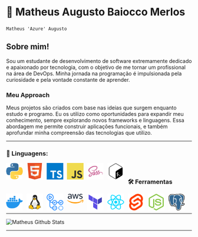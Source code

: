 # 🌃 Matheus Augusto Baiocco Merlos

`Matheus 'Azure' Augusto`

## Sobre mim!

Sou um estudante de desenvolvimento de software extremamente dedicado e apaixonado por tecnologia, com o objetivo de me tornar um profissional na área de DevOps. Minha jornada na programação é impulsionada pela curiosidade e pela vontade constante de aprender.

### Meu Approach

Meus projetos são criados com base nas ideias que surgem enquanto estudo e programo. Eu os utilizo como oportunidades para expandir meu conhecimento, sempre explorando novos frameworks e linguagens. Essa abordagem me permite construir aplicações funcionais, e também aprofundar minha compreensão das tecnologias que utilizo.

<hr/>

<h3 style="align: center";>🌙 Linguagens:</h3>


<div style="text-align: center;">
    <img align="left" alt="Python3" width="45px" style="padding-right:10px;" src="img/python-icon.svg">
    <img align="left" alt="HTML5" width="45px" style="padding-right:10px;" src="img/html5-icon.svg">
    <img align="left" alt="TypeScript" width="45px" style="padding-right:10px;" src="img/typescript-icon.svg">
    <img align="left" alt="JavaScript" width="45px" style="padding-right:10px;" src="img/javascript-icon.svg">
    <img align="left" alt="SASS" width="45px" style="padding-right:10px;" src="img/sass-icon.svg">
    <img align="left" alt="BASH" width="45px" style="padding-right:10px;" src="img/bash-icon.svg">
</div>
<br />

<h3 style="align: center";>🛠️ Ferramentas</h3>

<div style="text-align: center;">
    <img align="left" alt="Docker" width="45px" style="padding-right:10px;" src="img/docker-icon.svg">
    <img align="left" alt="Linux" width="45px" style="padding-right:10px;" src="img/linux-icon.svg">
    <img align="left" alt="Github Actions" width="45px" style="padding-right:10px;" src="img/github-actions-icon.svg">
    <img align="left" alt="AWS" width="45px" style="padding-right:10px;" src="img/aws-icon.svg">
    <img align="left" alt="Terraform" width="45px" style="padding-right:10px;" src="img/terraform-icon.svg">
    <img align="left" alt="React.js" width="45px" style="padding-right:10px;" src="img/react-icon.svg">
    <img align="left" alt="Svelte" width="45px" style="padding-right:10px;" src="img/svelte-icon.svg">
    <img align="left" alt="Node.js" width="45px" style="padding-right:10px;" src="img/nodejs-icon.svg">
    <img align="left" alt="PostgreSQL" width="45px" style="padding-right:10px;" src="img/postgresql-icon.svg">
</div>

#
<br />

<hr/>

![Matheus Github Stats](https://github-readme-stats.vercel.app/api?username=matheus-merlos&show_icons=true&theme=radical)

<hr/>
